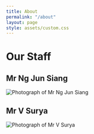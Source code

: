 ```yaml
---
title: About
permalink: "/about"
layout: page
style: assets/custom.css
---
```


# Our Staff

## Mr Ng Jun Siang

![Photograph of Mr Ng Jun Siang](/images/NYJC_NgJunSiang.jpg)

## Mr V Surya

![Photograph of Mr V Surya](/images/NYJC_VSurya.jpg)
